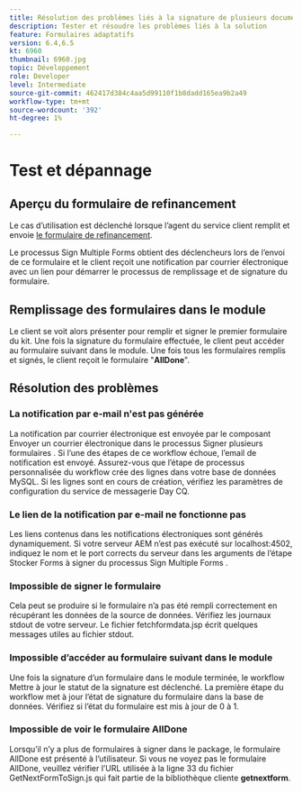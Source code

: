```yaml
---
title: Résolution des problèmes liés à la signature de plusieurs documents
description: Tester et résoudre les problèmes liés à la solution
feature: Formulaires adaptatifs
version: 6.4,6.5
kt: 6960
thumbnail: 6960.jpg
topic: Développement
role: Developer
level: Intermediate
source-git-commit: 462417d384c4aa5d99110f1b8dadd165ea9b2a49
workflow-type: tm+mt
source-wordcount: '392'
ht-degree: 1%

---
```



# Test et dépannage


## Aperçu du formulaire de refinancement

Le cas d’utilisation est déclenché lorsque l’agent du service client remplit et envoie [le formulaire de refinancement](http://localhost:4502/content/dam/formsanddocuments/formsandsigndemo/refinanceform/jcr:content?wcmmode=disabled).

Le processus Sign Multiple Forms obtient des déclencheurs lors de l’envoi de ce formulaire et le client reçoit une notification par courrier électronique avec un lien pour démarrer le processus de remplissage et de signature du formulaire.

## Remplissage des formulaires dans le module

Le client se voit alors présenter pour remplir et signer le premier formulaire du kit. Une fois la signature du formulaire effectuée, le client peut accéder au formulaire suivant dans le module. Une fois tous les formulaires remplis et signés, le client reçoit le formulaire &quot;**AllDone**&quot;.

## Résolution des problèmes

### La notification par e-mail n&#39;est pas générée

La notification par courrier électronique est envoyée par le composant Envoyer un courrier électronique dans le processus Signer plusieurs formulaires . Si l’une des étapes de ce workflow échoue, l’email de notification est envoyé. Assurez-vous que l’étape de processus personnalisée du workflow crée des lignes dans votre base de données MySQL. Si les lignes sont en cours de création, vérifiez les paramètres de configuration du service de messagerie Day CQ.

### Le lien de la notification par e-mail ne fonctionne pas

Les liens contenus dans les notifications électroniques sont générés dynamiquement. Si votre serveur AEM n’est pas exécuté sur localhost:4502, indiquez le nom et le port corrects du serveur dans les arguments de l’étape Stocker Forms à signer du processus Sign Multiple Forms .

### Impossible de signer le formulaire

Cela peut se produire si le formulaire n’a pas été rempli correctement en récupérant les données de la source de données. Vérifiez les journaux stdout de votre serveur. Le fichier fetchformdata.jsp écrit quelques messages utiles au fichier stdout.

### Impossible d’accéder au formulaire suivant dans le module

Une fois la signature d’un formulaire dans le module terminée, le workflow Mettre à jour le statut de la signature est déclenché. La première étape du workflow met à jour l’état de signature du formulaire dans la base de données. Vérifiez si l’état du formulaire est mis à jour de 0 à 1.

### Impossible de voir le formulaire AllDone

Lorsqu’il n’y a plus de formulaires à signer dans le package, le formulaire AllDone est présenté à l’utilisateur. Si vous ne voyez pas le formulaire AllDone, veuillez vérifier l’URL utilisée à la ligne 33 du fichier GetNextFormToSign.js qui fait partie de la bibliothèque cliente **getnextform**.











